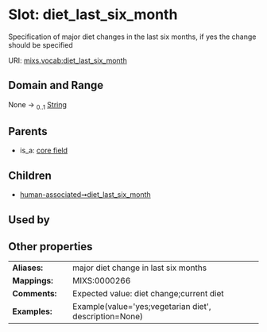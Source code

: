 
# Slot: diet_last_six_month


Specification of major diet changes in the last six months, if yes the change should be specified

URI: [mixs.vocab:diet_last_six_month](https://w3id.org/mixs/vocab/diet_last_six_month)


## Domain and Range

None &#8594;  <sub>0..1</sub> [String](types/String.md)

## Parents

 *  is_a: [core field](core_field.md)

## Children

 *  [human-associated➞diet_last_six_month](human_associated_diet_last_six_month.md)

## Used by


## Other properties

|  |  |  |
| --- | --- | --- |
| **Aliases:** | | major diet change in last six months |
| **Mappings:** | | MIXS:0000266 |
| **Comments:** | | Expected value: diet change;current diet |
| **Examples:** | | Example(value='yes;vegetarian diet', description=None) |

